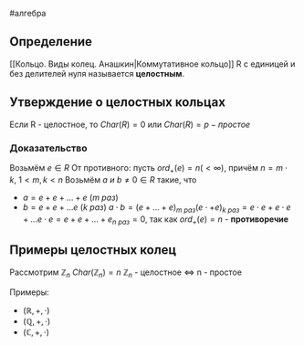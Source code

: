 #алгебра 
## Определение
[[Кольцо. Виды колец. Анашкин|Коммутативное кольцо]] R с единицей и без делителей нуля называется **целостным**.

## Утверждение о целостных кольцах
Если R - целостное, то $Char(R) = 0$ или $Char(R) = p - простое$
### Доказательство
Возьмём $e \in R$
От противного: пусть $ord_+(e) = n( < \infty)$, причём $n = m \cdot k, \ 1 < m, k < n$
Возьмём $a \ и \ b \neq 0 \in R$ такие, что
- $a = e + e + \dots + e \ (m \  раз)$
- $b = e + e + \dots e \ (k \ раз)$
$a \cdot b = (e + \dots + e)_{m \ раз}(e \cdot + e)_{k \ раз} = e \cdot e + e \cdot e + \dots e \cdot e = e + e + \dots + e_{n \ раз} = 0$, так как $ord_+(e) = n$ - **противоречие**
## Примеры целостных колец
Рассмотрим $\mathbb{Z}_n$
$Char(\mathbb{Z}_n) = n$
$\mathbb{Z}_n$ - целостное $\iff$ n - простое

Примеры:
- $(\mathbb{R}, +, \cdot)$
- $(\mathbb{Q}, +, \cdot)$
- $(\mathbb{C}, +, \cdot)$